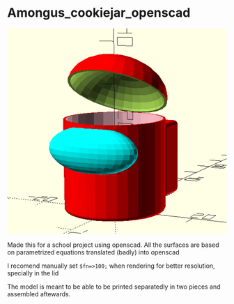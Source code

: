# Amongus_cookiejar_openscad
![alt text](https://github.com/Y0z64/amongus_cookiejar_openscad/blob/master/assets/whole_model.png?raw=true)

Made this for a school project using openscad.
All the surfaces are based on parametrized equations translated (badly) into openscad

I recomend manually set ```$fn=>100;``` when rendering for better resolution, specially in the lid

The model is meant to be able to be printed separatedly in two pieces and assembled aftewards.
